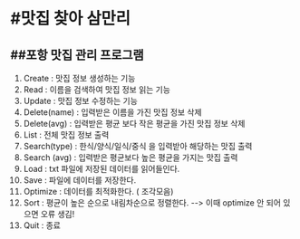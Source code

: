 #맛집 찾아 삼만리
================


##포항 맛집 관리 프로그램
-----------------------

1. Create : 맛집 정보 생성하는 기능
2. Read : 이름을 검색하여 맛집 정보 읽는 기능
3. Update : 맛집 정보 수정하는 기능
4. Delete(name) : 입력받은 이름을 가진 맛집 정보 삭제
5. Delete(avg) : 입력받은 평균 보다 작은 평균을 가진 맛집 정보 삭제
6. List : 전체 맛집 정보 출력
7. Search(type) : 한식/양식/일식/중식 을 입력받아 해당하는 맛집 출력
8. Search (avg) : 입력받은 평균보다 높은 평균을 가지는 맛집 출력
9. Load : txt 파일에 저장된 데이터를 읽어들인다.
10. Save : 파일에 데이터를 저장한다.
11. Optimize : 데이터를 최적화한다. ( 조각모음)
12. Sort : 평균이 높은 순으로 내림차순으로 정렬한다. --> 이때 optimize 안 되어 있으면 오류 생김!
13. Quit : 종료
